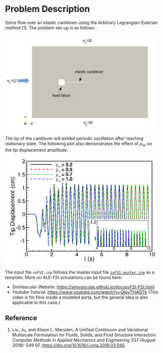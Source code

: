 
# **Problem Description**

Solve flow over an elastic cantilever using the Arbitrary Lagrangian-Eulerian method [1]. The problem set-up is as follows.

<p align="center">
   <img src="./configuration.png" width="800">
</p>


The tip of the cantilever will exhibit periodic oscillation after reaching stationary state. The following plot also demonstrates the effect of $\rho_\infty$ on the tip displacement amplitude.

<p align="center">
   <img src="./Q2-Q2_compare_tip_disp_rho.png" width="600">
</p>

The input file `svFSI.inp` follows the master input file [`svFSI_master.inp`](./svFSI_master.inp) as a template. More on ALE-FSI simulations can be found here:

- SimVascular Website: https://simvascular.github.io/docssvFSI-FSI.html
- Youtube Tutorial: https://www.youtube.com/watch?v=QIpyThIAD7k (This video is for flow inside a modeled aorta, but the general idea is also applicable to this case.)

## Reference

1. Liu, Ju, and Alison L. Marsden.  A Unified Continuum and Variational Multiscale Formulation for Fluids, Solids, and Fluid Structure Interaction.  *Computer Methods in Applied Mechanics and Engineering* 337 (August 2018): 549 97. https://doi.org/10.1016/j.cma.2018.03.045.
